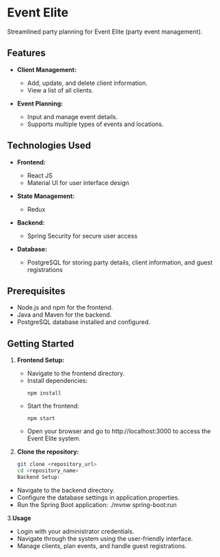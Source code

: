 # Event Elite

Streamlined party planning for Event Elite (party event management).

## Features

- **Client Management:**
  - Add, update, and delete client information.
  - View a list of all clients.

- **Event Planning:**
  - Input and manage event details.
  - Supports multiple types of events and locations.

## Technologies Used

- **Frontend:**
  - React JS
  - Material UI for user interface design

- **State Management:**
  - Redux

- **Backend:**
  - Spring Security for secure user access

- **Database:**
  - PostgreSQL for storing party details, client information, and guest registrations

## Prerequisites

- Node.js and npm for the frontend.
- Java and Maven for the backend.
- PostgreSQL database installed and configured.

## Getting Started

1. **Frontend Setup:**

   - Navigate to the frontend directory.
   - Install dependencies: 
     ```
     npm install
     ```
   - Start the frontend: 
     ```
     npm start
     ```
   - Open your browser and go to http://localhost:3000 to access the Event Elite system.

2. **Clone the repository:**

   ```bash
   git clone <repository_url>
   cd <repository_name>
   Backend Setup:

 - Navigate to the backend directory.
 - Configure the database settings in application.properties.
 - Run the Spring Boot application: ./mvnw spring-boot:run

3.**Usage**
  - Login with your administrator credentials.
  - Navigate through the system using the user-friendly interface.
  - Manage clients, plan events, and handle guest registrations.
